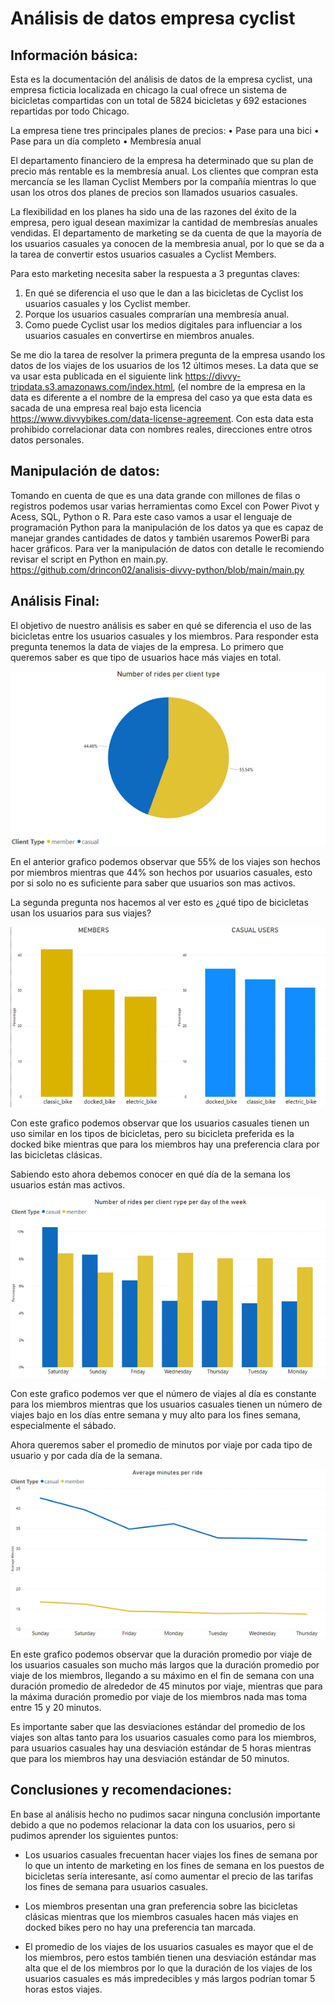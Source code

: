 # Análisis de datos empresa cyclist

## Información básica:
Esta es la documentación del análisis de datos de la empresa cyclist, una empresa ficticia localizada en chicago la cual ofrece un sistema de bicicletas compartidas con un total de 5824 bicicletas y 692 estaciones repartidas por todo Chicago.

La empresa tiene tres principales planes de precios:
•	Pase para una bici
•	Pase para un día completo
•	Membresía anual

El departamento financiero de la empresa ha determinado que su plan de precio más rentable es la membresía anual. Los clientes que compran esta mercancía se les llaman Cyclist Members por la compañía mientras lo que usan los otros dos planes de precios son llamados usuarios casuales.

La flexibilidad en los planes ha sido una de las razones del éxito de la empresa, pero igual desean maximizar la cantidad de membresías anuales vendidas.
El departamento de marketing se da cuenta de que la mayoría de los usuarios casuales ya conocen de la membresia anual, por lo que se da a la tarea de convertir estos usuarios casuales a Cyclist Members.

Para esto marketing necesita saber la respuesta a 3 preguntas claves:
1.	En qué se diferencia el uso que le dan a las bicicletas de Cyclist los usuarios casuales y los Cyclist member.
2.	Porque los usuarios casuales comprarían una membresía anual.
3.	Como puede Cyclist usar los medios digitales para influenciar a los usuarios casuales en convertirse en miembros anuales.

Se me dio la tarea de resolver la primera pregunta de la empresa usando los datos de los viajes de los usuarios de los 12 últimos meses.
La data que se va usar esta publicada en el siguiente link https://divvy-tripdata.s3.amazonaws.com/index.html, (el nombre de la empresa en la data es diferente a el nombre de la empresa del caso ya que esta data es sacada de una empresa real bajo esta licencia https://www.divvybikes.com/data-license-agreement.
Con esta data esta prohibido correlacionar data con nombres reales, direcciones entre otros datos personales.

## Manipulación de datos:
Tomando en cuenta de que es una data grande con millones de filas o registros podemos usar varias herramientas como Excel con Power Pivot y Acess, SQL, Python o R.
Para este caso vamos a usar el lenguaje de programación Python para la manipulación de los datos ya que es capaz de manejar grandes cantidades de datos y también usaremos PowerBi para hacer gráficos.
Para ver la manipulación de datos con detalle le recomiendo revisar el script en Python en main.py.
https://github.com/drincon02/analisis-divvy-python/blob/main/main.py

## Análisis Final:
El objetivo de nuestro análisis es saber en qué se diferencia el uso de las bicicletas entre los usuarios casuales y los miembros. Para responder esta pregunta tenemos la data de viajes de la empresa.
Lo primero que queremos saber es que tipo de usuarios hace más viajes en total.

![Image text](https://github.com/drincon02/analisis-divvy/blob/main/Imagen2.png)

En el anterior grafico podemos observar que 55% de los viajes son hechos por miembros mientras que 44% son hechos por usuarios casuales, esto por si solo no es suficiente para saber que usuarios son mas activos.

La segunda pregunta nos hacemos al ver esto es ¿qué tipo de bicicletas usan los usuarios para sus viajes?

![Image text](https://github.com/drincon02/analisis-divvy/blob/main/Imagen1.png)

Con este grafico podemos observar que los usuarios casuales tienen un uso similar en los tipos de bicicletas, pero su bicicleta preferida es la docked bike mientras que para los miembros hay una preferencia clara por las bicicletas clásicas.

Sabiendo esto ahora debemos conocer en qué día de la semana los usuarios están mas activos.

![Image text](https://github.com/drincon02/analisis-divvy/blob/main/Imagen3.png)

Con este grafico podemos ver que el número de viajes al día es constante para los miembros mientras que los usuarios casuales tienen un número de viajes bajo en los días entre semana y muy alto para los fines semana, especialmente el sábado.

Ahora queremos saber el promedio de minutos por viaje por cada tipo de usuario y por cada día de la semana.

![Image text](https://github.com/drincon02/analisis-divvy/blob/main/image.png)

En este grafico podemos observar que la duración promedio por viaje de los usuarios casuales son mucho más largos que la duración promedio por viaje de los miembros, llegando a su máximo en el fin de semana con una duración promedio de alrededor de 45 minutos por viaje, mientras que para la máxima duración promedio por viaje de los miembros nada mas toma entre 15 y 20 minutos.

Es importante saber que las desviaciones estándar del promedio de los viajes son altas tanto para los usuarios casuales como para los miembros, para usuarios casuales hay una desviación estándar de 5 horas mientras que para los miembros hay una desviación estándar de 50 minutos.

## Conclusiones y recomendaciones:

En base al análisis hecho no pudimos sacar ninguna conclusión importante debido a que no podemos relacionar la data con los usuarios, pero si pudimos aprender los siguientes puntos:
-	Los usuarios casuales frecuentan hacer viajes los fines de semana por lo que un intento de marketing en los fines de semana en los puestos de bicicletas sería interesante, así como aumentar el precio de las tarifas los fines de semana para usuarios casuales.

-	Los miembros presentan una gran preferencia sobre las bicicletas clásicas mientras que los miembros casuales hacen más viajes en docked bikes pero no hay una preferencia tan marcada.

-	El promedio de los viajes de los usuarios casuales es mayor que el de los miembros, pero estos también tienen una desviación estándar mas alta que el de los miembros por lo que la duración de los viajes de los usuarios casuales es más impredecibles y más largos podrían tomar 5 horas estos viajes.
